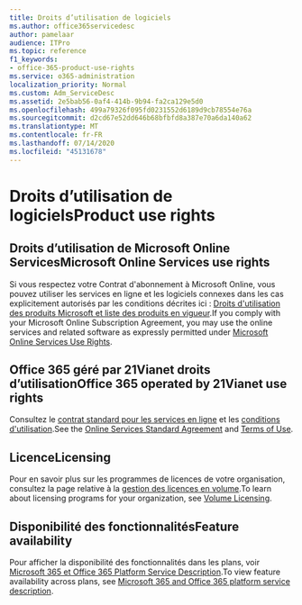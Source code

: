 ```yaml
---
title: Droits d’utilisation de logiciels
ms.author: office365servicedesc
author: pamelaar
audience: ITPro
ms.topic: reference
f1_keywords:
- office-365-product-use-rights
ms.service: o365-administration
localization_priority: Normal
ms.custom: Adm_ServiceDesc
ms.assetid: 2e5bab56-0af4-414b-9b94-fa2ca129e5d0
ms.openlocfilehash: 499a79326f095fd0231552d6189d9cb78554e76a
ms.sourcegitcommit: d2cd67e52dd646b68bfbfd8a387e70a6da140a62
ms.translationtype: MT
ms.contentlocale: fr-FR
ms.lasthandoff: 07/14/2020
ms.locfileid: "45131678"
---
```

# <a name="product-use-rights"></a><span data-ttu-id="27aad-102">Droits d’utilisation de logiciels</span><span class="sxs-lookup"><span data-stu-id="27aad-102">Product use rights</span></span>

## <a name="microsoft-online-services-use-rights"></a><span data-ttu-id="27aad-103">Droits d’utilisation de Microsoft Online Services</span><span class="sxs-lookup"><span data-stu-id="27aad-103">Microsoft Online Services use rights</span></span>

<span data-ttu-id="27aad-104">Si vous respectez votre Contrat d'abonnement à Microsoft Online, vous pouvez utiliser les services en ligne et les logiciels connexes dans les cas explicitement autorisés par les conditions décrites ici : [Droits d'utilisation des produits Microsoft et liste des produits en vigueur](https://www.microsoftvolumelicensing.com/DocumentSearch.aspx?Mode=3&DocumentTypeId=37&ShowArchived=true).</span><span class="sxs-lookup"><span data-stu-id="27aad-104">If you comply with your Microsoft Online Subscription Agreement, you may use the online services and related software as expressly permitted under [Microsoft Online Services Use Rights](https://www.microsoftvolumelicensing.com/DocumentSearch.aspx?Mode=3&DocumentTypeId=37&ShowArchived=true).</span></span>
  
## <a name="office-365-operated-by-21vianet-use-rights"></a><span data-ttu-id="27aad-105">Office 365 géré par 21Vianet droits d’utilisation</span><span class="sxs-lookup"><span data-stu-id="27aad-105">Office 365 operated by 21Vianet use rights</span></span>

<span data-ttu-id="27aad-106">Consultez le [contrat standard pour les services en ligne](https://www.21vbluecloud.com/office365/O365-AgreeWebDir/) et les [conditions d'utilisation](https://www.21vbluecloud.com/office365/O365-TOU/).</span><span class="sxs-lookup"><span data-stu-id="27aad-106">See the [Online Services Standard Agreement](https://www.21vbluecloud.com/office365/O365-AgreeWebDir/) and [Terms of Use](https://www.21vbluecloud.com/office365/O365-TOU/).</span></span>
  
## <a name="licensing"></a><span data-ttu-id="27aad-107">Licence</span><span class="sxs-lookup"><span data-stu-id="27aad-107">Licensing</span></span>

<span data-ttu-id="27aad-108">Pour en savoir plus sur les programmes de licences de votre organisation, consultez la page relative à la [gestion des licences en volume](https://go.microsoft.com/fwlink/?LinkId=393693).</span><span class="sxs-lookup"><span data-stu-id="27aad-108">To learn about licensing programs for your organization, see [Volume Licensing](https://go.microsoft.com/fwlink/?LinkId=393693).</span></span>
  
## <a name="feature-availability"></a><span data-ttu-id="27aad-109">Disponibilité des fonctionnalités</span><span class="sxs-lookup"><span data-stu-id="27aad-109">Feature availability</span></span>

<span data-ttu-id="27aad-110">Pour afficher la disponibilité des fonctionnalités dans les plans, voir [Microsoft 365 et Office 365 Platform Service Description](office-365-platform-service-description.md).</span><span class="sxs-lookup"><span data-stu-id="27aad-110">To view feature availability across plans, see [Microsoft 365 and Office 365 platform service description](office-365-platform-service-description.md).</span></span>
  

